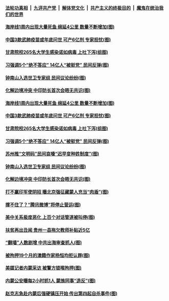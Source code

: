 ####  [法轮功真相](../../../../basic/blob/master/README.md?t=09070831) &nbsp;|&nbsp; [九评共产党](../../../../9ping.md/blob/master/README.md?t=09070831) &nbsp;|&nbsp; [解体党文化](../../../../jtdwh.md/blob/master/README.md?t=09070831)  &nbsp;|&nbsp; [共产主义的终极目的](../../../../gczydzjmd.md/blob/master/README.md?t=09070831) &nbsp;|&nbsp; [魔鬼在统治我们的世界](../../../../mgztzwmdsj.md/blob/master/README.md?t=09070831) 

#### [海岸线1周内出现大量死鱼 绵延4公里 数量不断增加(图)](../pages/p1/945384.md?t=09070831) 

#### [中国3款武肺疫苗或年底问世 可产6亿剂 专家担忧(图)](../pages/p1/945381.md?t=09070831) 

#### [甘肃院校265名大学生感染诺如病毒 上吐下泻(组图)](../pages/p1/945366.md?t=09070831) 

#### [习强调5个“绝不答应” 14亿人“被挺党” 民间反弹(图)](../pages/p1/945299.md?t=09070831) 

#### [钟南山入选世卫专家组 民间议论纷纷(图)](../pages/p1/945313.md?t=09070831) 

#### [化解边境冲突 中印防长首次会晤无共识(图)](../pages/p1/945311.md?t=09070831) 

#### [海岸线1周内出现大量死鱼 绵延4公里 数量不断增加(图)](../pages/p1/945384.md?t=09070831) 

#### [中国3款武肺疫苗或年底问世 可产6亿剂 专家担忧(图)](../pages/p1/945381.md?t=09070831) 

#### [甘肃院校265名大学生感染诺如病毒 上吐下泻(组图)](../pages/p1/945366.md?t=09070831) 

#### [习强调5个“绝不答应” 14亿人“被挺党” 民间反弹(图)](../pages/p1/945299.md?t=09070831) 

#### [苏州推“文明码”民间哀嚎“迟早变种姓制度”(图)](../pages/p1/945316.md?t=09070831) 

#### [钟南山入选世卫专家组 民间议论纷纷(图)](../pages/p1/945313.md?t=09070831) 

#### [化解边境冲突 中印防长首次会晤无共识(图)](../pages/p1/945311.md?t=09070831) 

#### [打不赢印军使阴招 曝北京强征藏蒙人充当“肉盾”(图)](../pages/p1/945310.md?t=09070831) 

#### [撑不住了？“腾讯微博”将停止营运(图)](../pages/p1/945301.md?t=09070831) 


#### [美中关系极度恶化 上百个对话管道被叫停(图)](../pages/p1/945276.md?t=09070831) 



#### [扶贫再出丑闻 贵州一县拖欠教师补贴近5亿](../pages/p1/945236.md?t=09070831) 

#### [“翻墙”人数剧增 中共出海审查抓人(图)](../pages/p1/945241.md?t=09070831) 

#### [被拘押19个月的澳籍作家杨恒均拒认罪(图)](../pages/p1/945219.md?t=09070831) 

#### [美媒记者内蒙采访 被警方锁喉拘押(图)](../pages/p1/945214.md?t=09070831) 

#### [内蒙公安曝每2小时抓1人 蒙族同事“造反”(图)](../pages/p1/945204.md?t=09070831) 


#### [赵克志急赴内蒙后强硬镇压开始 传出第四起自杀事件(图)](../pages/p1/945160.md?t=09070831) 

